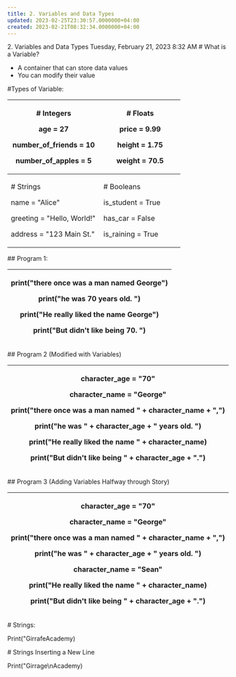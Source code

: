 ```yaml
---
title: 2. Variables and Data Types
updated: 2023-02-25T23:30:57.0000000+04:00
created: 2023-02-21T08:32:34.0000000+04:00
---
```


2\. Variables and Data Types
Tuesday, February 21, 2023
8:32 AM
\# What is a Variable?

- A container that can store data values
- You can modify their value

\#Types of Variable:

<table>
<colgroup>
<col style="width: 53%" />
<col style="width: 46%" />
</colgroup>
<thead>
<tr class="header">
<th><p># Integers</p>
<p>age = 27</p>
<p>number_of_friends = 10</p>
<p>number_of_apples = 5</p></th>
<th><p># Floats</p>
<p>price = 9.99</p>
<p>height = 1.75</p>
<p>weight = 70.5</p></th>
</tr>
</thead>
<tbody>
<tr class="odd">
<td><p># Strings</p>
<p>name = "Alice"</p>
<p>greeting = "Hello, World!"</p>
<p>address = "123 Main St."</p></td>
<td><p># Booleans</p>
<p>is_student = True</p>
<p>has_car = False</p>
<p>is_raining = True</p></td>
</tr>
</tbody>
</table>

\## Program 1:

<table>
<colgroup>
<col style="width: 100%" />
</colgroup>
<thead>
<tr class="header">
<th><p>print("there once was a man named George")</p>
<p>print("he was 70 years old. ")</p>
<p>print("He really liked the name George")</p>
<p>print("But didn't like being 70. ")</p></th>
</tr>
</thead>
<tbody>
</tbody>
</table>

\## Program 2 (Modified with Variables)

<table>
<colgroup>
<col style="width: 100%" />
</colgroup>
<thead>
<tr class="header">
<th><p>character_age = "70"</p>
<p>character_name = "George"</p>
<p></p>
<p>print("there once was a man named " + character_name + ",")</p>
<p>print("he was " + character_age + " years old. ")</p>
<p>print("He really liked the name " + character_name)</p>
<p>print("But didn't like being " + character_age + ".")</p></th>
</tr>
</thead>
<tbody>
</tbody>
</table>

\## Program 3 (Adding Variables Halfway through Story)

<table>
<colgroup>
<col style="width: 100%" />
</colgroup>
<thead>
<tr class="header">
<th><p>character_age = "70"</p>
<p>character_name = "George"</p>
<p></p>
<p>print("there once was a man named " + character_name + ",")</p>
<p>print("he was " + character_age + " years old. ")</p>
<p></p>
<p>character_name = "Sean"</p>
<p></p>
<p>print("He really liked the name " + character_name)</p>
<p>print("But didn't like being " + character_age + ".")</p></th>
</tr>
</thead>
<tbody>
</tbody>
</table>

\# Strings:

Print("GirrafeAcademy)

\# Strings Inserting a New Line

Print("Girrage\nAcademy)

